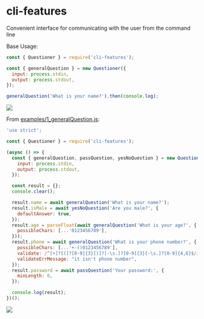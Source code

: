 # cli-features
Convenient interface for communicating with the user from the command line

Base Usage:
```js
const { Questioner } = require('cli-features');

const { generalQuestion } = new Questioner({
  input: process.stdin,
  output: process.stdout,
});

generalQuestion('What is your name?').then(console.log);
```
![](https://drive.google.com/uc?export=view&id=13oP-cZmHtfB7UXLIUqfoq64DULo5EHrO)

From [examples/1_generalQuestion.js](./examples/1_generalQuestion.js):
```js
'use strict';

const { Questioner } = require('cli-features');

(async () => {
  const { generalQuestion, passQuestion, yesNoQuestion } = new Questioner({
    input: process.stdin,
    output: process.stdout,
  });

  const result = {};
  console.clear();

  result.name = await generalQuestion('What is your name?');
  result.isMale = await yesNoQuestion('Are you male?', {
    defaultAnswer: true,
  });
  result.age = parseFloat(await generalQuestion('What is your age?', {
    possibleChars: [...'0123456789'],
  }));
  result.phone = await generalQuestion('What is your phone number?', {
    possibleChars: [...'+-()0123456789'],
    validate: /^[+]?[(]?[0-9]{3}[)]?[-\s.]?[0-9]{3}[-\s.]?[0-9]{4,6}$/im,
    validateErrMessage: "it isn't phone number",
  });
  result.password = await passQuestion('Your password:', {
    minLength: 6,
  });

  console.log(result);
})();
```
![](https://drive.google.com/uc?export=view&id=1z9avImuKwU1S_iZNTOEKC1qhdsl0uNju)